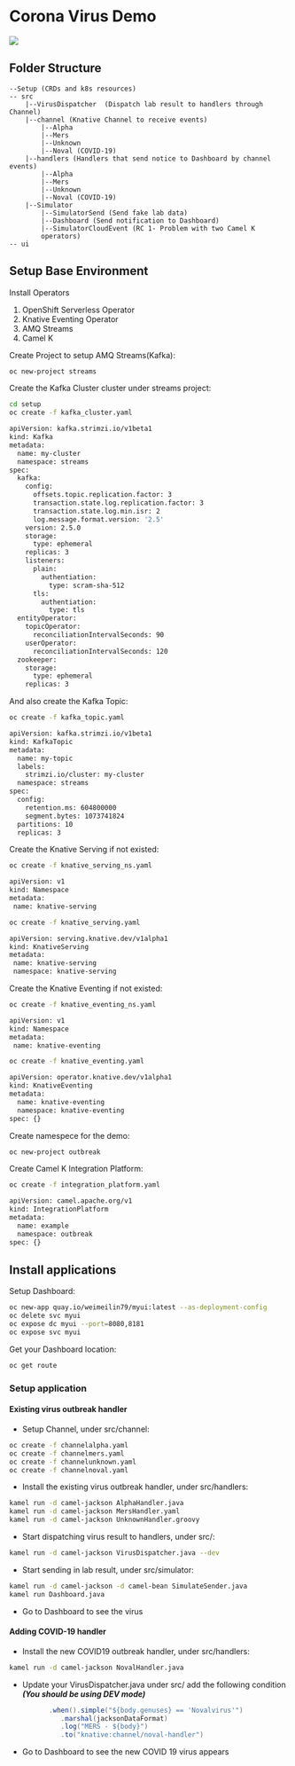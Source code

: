 # Corona Virus Demo

![](Outbreak.png)


## Folder Structure

```
--Setup (CRDs and k8s resources)
-- src
	|--VirusDispatcher	(Dispatch lab result to handlers through Channel)
	|--channel (Knative Channel to receive events)
		|--Alpha
		|--Mers
		|--Unknown
		|--Noval (COVID-19)
	|--handlers (Handlers that send notice to Dashboard by channel events)
		|--Alpha
		|--Mers
		|--Unknown
		|--Noval (COVID-19)
	|--Simulator
		|--SimulatorSend (Send fake lab data)
		|--Dashboard (Send notification to Dashboard)
		|--SimulatorCloudEvent (RC 1- Problem with two Camel K
		operators)
-- ui
```
## Setup Base Environment
Install Operators

1. OpenShift Serverless Operator
1. Knative Eventing Operator
1. AMQ Streams
1. Camel K

Create Project to setup AMQ Streams(Kafka):

```bash
oc new-project streams
```

Create the Kafka Cluster cluster under streams project:

```bash
cd setup
oc create -f kafka_cluster.yaml
```

```bash
apiVersion: kafka.strimzi.io/v1beta1
kind: Kafka
metadata:
  name: my-cluster
  namespace: streams
spec:
  kafka:
    config:
      offsets.topic.replication.factor: 3
      transaction.state.log.replication.factor: 3
      transaction.state.log.min.isr: 2
      log.message.format.version: '2.5'
    version: 2.5.0
    storage:
      type: ephemeral
    replicas: 3
    listeners:
      plain:
        authentiation:
          type: scram-sha-512
      tls:
        authentiation:
          type: tls
  entityOperator:
    topicOperator:
      reconciliationIntervalSeconds: 90
    userOperator:
      reconciliationIntervalSeconds: 120
  zookeeper:
    storage:
      type: ephemeral
    replicas: 3

```

And also create the Kafka Topic:

```bash
oc create -f kafka_topic.yaml
```

```bash
apiVersion: kafka.strimzi.io/v1beta1
kind: KafkaTopic
metadata:
  name: my-topic
  labels:
    strimzi.io/cluster: my-cluster
  namespace: streams
spec:
  config:
    retention.ms: 604800000
    segment.bytes: 1073741824
  partitions: 10
  replicas: 3

```

Create the Knative Serving if not existed:

```bash
oc create -f knative_serving_ns.yaml
```

```bash
apiVersion: v1
kind: Namespace
metadata:
 name: knative-serving
```

```bash
oc create -f knative_serving.yaml
```

```bash
apiVersion: serving.knative.dev/v1alpha1
kind: KnativeServing
metadata:
 name: knative-serving
 namespace: knative-serving                       
```


Create the Knative Eventing if not existed:

```bash
oc create -f knative_eventing_ns.yaml
```

```bash
apiVersion: v1
kind: Namespace
metadata:
 name: knative-eventing
```

```bash
oc create -f knative_eventing.yaml
```

```bash
apiVersion: operator.knative.dev/v1alpha1
kind: KnativeEventing
metadata:
  name: knative-eventing
  namespace: knative-eventing
spec: {}            
```


Create namespece for the demo:

```bash
oc new-project outbreak
```

Create Camel K Integration Platform:

```bash
oc create -f integration_platform.yaml
```

```bash
apiVersion: camel.apache.org/v1
kind: IntegrationPlatform
metadata:
  name: example
  namespace: outbreak
spec: {}
```

## Install applications

Setup Dashboard:

```bash
oc new-app quay.io/weimeilin79/myui:latest --as-deployment-config
oc delete svc myui
oc expose dc myui --port=8080,8181
oc expose svc myui
```

Get your Dashboard location:

```bash
oc get route
```

### Setup application

#### Existing virus outbreak handler

- Setup Channel, under src/channel:

```bash
oc create -f channelalpha.yaml
oc create -f channelmers.yaml
oc create -f channelunknown.yaml
oc create -f channelnoval.yaml
```

- Install the existing virus outbreak handler, under src/handlers:

```bash
kamel run -d camel-jackson AlphaHandler.java
kamel run -d camel-jackson MersHandler.yaml
kamel run -d camel-jackson UnknownHandler.groovy
```

- Start dispatching virus result to handlers, under src/:

```bash
kamel run -d camel-jackson VirusDispatcher.java --dev
```


- Start sending in lab result, under src/simulator:

```bash
kamel run -d camel-jackson -d camel-bean SimulateSender.java
kamel run Dashboard.java
```

- Go to Dashboard to see the virus

#### Adding COVID-19 handler

- Install the new COVID19 outbreak handler, under src/handlers:

```bash
kamel run -d camel-jackson NovalHandler.java
```

- Update your VirusDispatcher.java under src/ add the following condition ***(You should be using DEV mode)***

```java
	      .when().simple("${body.genuses} == 'Novalvirus'")
             .marshal(jacksonDataFormat)
             .log("MERS - ${body}")
             .to("knative:channel/noval-handler")
```

- Go to Dashboard to see the new COVID 19 virus appears
